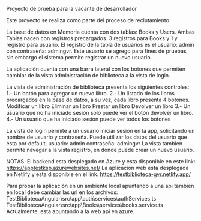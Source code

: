 Proyecto de prueba para la vacante de desarrollador

Este proyecto se realiza como parte del proceso de reclutamiento

La base de datos en Memoria cuenta con dos tablas: Books y Users. Ambas Tablas nacen con registros precargados. 3 registros para Books y 1 y registro para usuario.
El registro de la tabla de usuarios es el usuario: admin con contraseña: admingvr. Este usuario se agrego para fines de pruebas, sin embargo el sistema permite registrar un nuevo usuario.

La aplicación cuenta con una barra lateral con los botones que permiten cambiar de la vista administración de biblioteca a la vista de login.

La vista de administración de biblioteca presenta los siguientes controles:
1.- Un botón para agregar un nuevo libro.
2.- Un listado de los libros precargados en la base de datos, a su vez, cada libro presenta 4 botones. 
      Modificar un libro
      Eliminar un libro
      Prestar un libro 
      Devolver un libro
3.- Un usuario que no ha iniciado sesión solo puede ver el botón devolver un libro.
4.- Un usuario que ha iniciado sesión puede ver todos los botones

La vista de login permite a un usuario iniciar sesión en la app, solicitando un nombre de usuario y contraseña. Puede utilizar los datos del usuario que esta por default. 
  usuario: admin
  contraseña: admingvr
La vista tambien permite navegar a la vista registro, en donde puede crear un nuevo usuario.

NOTAS.
El backend esta desplegado en Azure y esta disponible en este link: https://apptestksp.azurewebsites.net/ 
La aplicacion web esta desplegada en Netlify y esta disponible en el link: https://testbiblioteca-gvr.netlify.app/

Para probar la aplicación en un ambiente local apuntando a una api tambien en local debe cambiar las url en los archivos: 
  TestBibliotecaAngular\src\app\auth\services\authServices.ts
  TestBibliotecaAngular\src\app\Books\services\books.service.ts
Actualmente, esta apuntando a la web api en azure.



